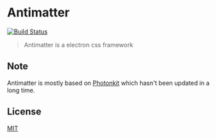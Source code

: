 # Antimatter

[![Build Status](https://travis-ci.org/ExNG/antimatter.svg?branch=master)](https://travis-ci.org/ExNG/antimatter)

> Antimatter is a electron css framework

## Note

Antimatter is mostly based on [Photonkit](https://github.com/connors/photon) which hasn't been updated in a long time.

## License

[MIT](http://opensource.org/licenses/MIT)
